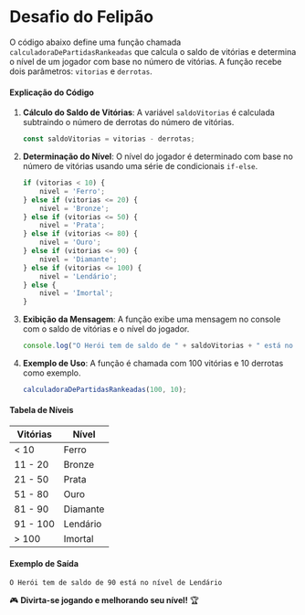 # Desafio do Felipão

O código abaixo define uma função chamada `calculadoraDePartidasRankeadas` que calcula o saldo de vitórias e determina o nível de um jogador com base no número de vitórias. A função recebe dois parâmetros: `vitorias` e `derrotas`.

#### Explicação do Código

1. **Cálculo do Saldo de Vitórias**:
   A variável `saldoVitorias` é calculada subtraindo o número de derrotas do número de vitórias.
   ```javascript
   const saldoVitorias = vitorias - derrotas;
   ```

2. **Determinação do Nível**:
   O nível do jogador é determinado com base no número de vitórias usando uma série de condicionais `if-else`.
   ```javascript
   if (vitorias < 10) {
       nivel = 'Ferro';
   } else if (vitorias <= 20) {
       nivel = 'Bronze';
   } else if (vitorias <= 50) {
       nivel = 'Prata';
   } else if (vitorias <= 80) {
       nivel = 'Ouro';
   } else if (vitorias <= 90) {
       nivel = 'Diamante';
   } else if (vitorias <= 100) {
       nivel = 'Lendário';
   } else {
       nivel = 'Imortal';
   }
   ```

3. **Exibição da Mensagem**:
   A função exibe uma mensagem no console com o saldo de vitórias e o nível do jogador.
   ```javascript
   console.log("O Herói tem de saldo de " + saldoVitorias + " está no nível de " + nivel);
   ```

4. **Exemplo de Uso**:
   A função é chamada com 100 vitórias e 10 derrotas como exemplo.
   ```javascript
   calculadoraDePartidasRankeadas(100, 10);
   ```

#### Tabela de Níveis

| Vitórias | Nível     |
|----------|-----------|
| < 10     | Ferro     |
| 11 - 20  | Bronze    |
| 21 - 50  | Prata     |
| 51 - 80  | Ouro      |
| 81 - 90  | Diamante  |
| 91 - 100 | Lendário  |
| > 100    | Imortal   |

#### Exemplo de Saída

```
O Herói tem de saldo de 90 está no nível de Lendário
```

🎮 **Divirta-se jogando e melhorando seu nível!** 🏆
